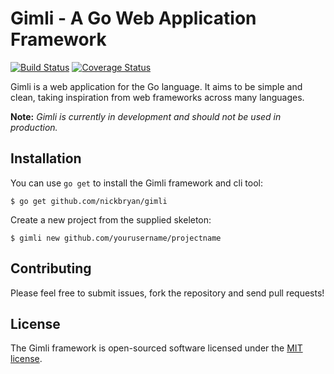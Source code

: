 # Gimli - A Go Web Application Framework

[![Build Status](https://travis-ci.org/nickbryan/gimli.svg?branch=master)](https://travis-ci.org/nickbryan/gimli)
[![Coverage Status](https://coveralls.io/repos/github/nickbryan/gimli/badge.svg?branch=master)](https://coveralls.io/github/nickbryan/gimli?branch=master)

Gimli is a web application for the Go language. It aims to be simple and clean, 
taking inspiration from web frameworks across many languages. 

**Note:** *Gimli is currently in development and should not be used in production.*

## Installation
You can use `go get` to install the Gimli framework and cli tool:

    $ go get github.com/nickbryan/gimli
    
Create a new project from the supplied skeleton:

    $ gimli new github.com/yourusername/projectname

## Contributing

Please feel free to submit issues, fork the repository and send pull requests!

## License

The Gimli framework is open-sourced software licensed under the [MIT license](http://opensource.org/licenses/MIT).